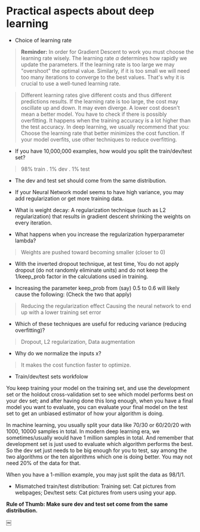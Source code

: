 # Practical aspects about deep learning

+ Choice of learning rate

> **Reminder:** In order for Gradient Descent to work you must choose the learning rate wisely. The learning rate $\alpha$ determines how rapidly we update the parameters. If the learning rate is too large we may "overshoot" the optimal value. Similarly, if it is too small we will need too many iterations to converge to the best values. That's why it is crucial to use a well-tuned learning rate.

> Different learning rates give different costs and thus different predictions results.
If the learning rate is too large, the cost may oscillate up and down. It may even diverge.
A lower cost doesn't mean a better model. You have to check if there is possibly overfitting. It happens when the training accuracy is a lot higher than the test accuracy.
In deep learning, we usually recommend that you:
Choose the learning rate that better minimizes the cost function.
If your model overfits, use other techniques to reduce overfitting. 

+ If you have 10,000,000 examples, how would you split the train/dev/test set?
> 98% train . 1% dev . 1% test

+ The dev and test set should come from the same distribution.

+ If your Neural Network model seems to have high variance, you may add regularization or get more training data.

+ What is weight decay: A regularization technique (such as L2 regularization) that results in gradient descent shrinking the weights on every iteration.

+ What happens when you increase the regularization hyperparameter lambda?
> Weights are pushed toward becoming smaller (closer to 0)

+ With the inverted dropout technique, at test time, You do not apply dropout (do not randomly eliminate units) and do not keep the 1/keep_prob factor in the calculations used in training.

+ Increasing the parameter keep_prob from (say) 0.5 to 0.6 will likely cause the following: (Check the two that apply)
> Reducing the regularization effect
Causing the neural network to end up with a lower training set error

+ Which of these techniques are useful for reducing variance (reducing overfitting)? 
> Dropout, L2 regularization, Data augmentation

+ Why do we normalize the inputs x?
> It makes the cost function faster to optimize.

+ Train/dev/test sets workfolow 

You keep training your model on the training set, and use the development set or the holdout cross-validation set to see which model performs best on your dev set; and after having done this long enough, when you have a final model you want to evaluate, you can evaluate your final model on the test set to get an unbiased estimator of how your algorithm is doing.

In machine learning, you usually split your data like 70/30 or 60/20/20 with 1000, 10000 samples in total. 
In modern deep learning era, we sometimes/usually would have 1 million samples in total. And remember that development set is just used to evaluate which algorithm performs the best. So the dev set just needs to be big enough for you to test, say among the two algorithms or the ten algorithms which one is doing better. You may not need 20% of the data for that.

When you have a 1-million example, you may just split the data as 98/1/1.

+ Mismatched train/test distribution:
Training set: Cat pictures from webpages; Dev/test sets: Cat pictures from users using your app.

**Rule of Thumb: Make sure dev and test set come from the same distribution.**


￼
 






































